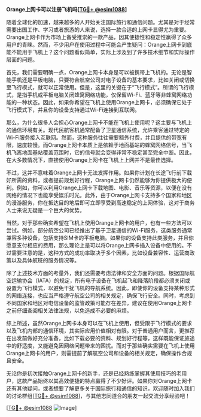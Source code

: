 **Orange上网卡可以注册飞机吗[[TG💪+ @esim1088](https://t.me/s/esim1088)]**

随着全球化的加速，越来越多的人开始关注国际旅行和通信问题。尤其是对于经常需要出国工作、学习或者旅游的人来说，选择一款合适的上网卡显得尤为重要。Orange上网卡作为市场上备受推崇的一款产品，因其便捷性和稳定性赢得了众多用户的青睐。然而，不少用户在使用过程中可能会产生疑问：Orange上网卡到底能不能用于飞机上？这个问题看似简单，实际上涉及到了许多技术细节和实际操作层面的问题。

首先，我们需要明确一点，Orange上网卡本身是可以被携带上飞机的。无论是智能手机还是平板电脑，只要符合航空公司对电子设备的基本要求，比如关闭或切换至飞行模式，就可以正常使用。但是，这里的关键在于“飞行模式”。所谓的飞行模式，是指手机或平板电脑关闭蜂窝网络功能，仅保留Wi-Fi、蓝牙等非蜂窝网络功能的一种状态。因此，如果你希望在飞机上使用Orange上网卡，必须确保它处于飞行模式下，并且你的设备支持通过Wi-Fi连接到互联网。

那么，为什么很多人会担心Orange上网卡不能在飞机上使用呢？这主要与飞机上的通信环境有关。现代民航客机通常配备了卫星通信系统，允许乘客通过特定的Wi-Fi服务接入互联网。然而，这种服务往往需要额外付费，并且提供的带宽有限，速度较慢。而Orange上网卡本质上是依赖于地面基站的蜂窝网络信号，当飞机飞离地面基站覆盖范围时，它的信号就会变得非常不稳定甚至完全中断。因此，在大多数情况下，直接使用Orange上网卡在飞机上上网并不是最佳选择。

不过，这并不意味着Orange上网卡无法发挥作用。如果你计划在长途飞行前下载好所需的资料，或者提前规划好行程，Orange上网卡仍然能够为你提供极大的便利。例如，你可以利用Orange上网卡下载地图、电影、音乐等资源，以便在没有网络的情况下也能享受娱乐时光。此外，由于Orange上网卡支持多个国家和地区的漫游服务，你在抵达目的地后即可立即享受到高速稳定的上网体验，这对于商务人士来说无疑是一个巨大的优势。

当然，对于那些确实希望在飞机上使用Orange上网卡的用户，也有一些方法可以尝试。例如，部分航空公司已经推出了基于卫星通信的Wi-Fi服务，这类服务通常兼容多种设备，包括支持SIM卡的平板电脑。如果你的设备支持此类服务，并且你愿意支付相应的费用，那么理论上是可以将Orange上网卡插入设备中使用的。不过需要注意的是，这种方式的成功率取决于多个因素，比如设备兼容性、运营商政策以及具体航班的服务情况等。

除了上述技术方面的考量外，我们还需要考虑法律和安全方面的问题。根据国际航空运输协会（IATA）的规定，所有电子设备在飞机起飞和降落阶段都必须关闭或设置为飞行模式，以避免干扰飞机的导航系统。因此，即使你的设备支持某种形式的网络连接，也应当严格遵守航空公司的相关规定，确保飞行安全。同时，考虑到不同国家和地区对电信设备的监管政策可能存在差异，建议在使用Orange上网卡之前仔细查阅相关法律法规，以免造成不必要的麻烦。

综上所述，虽然Orange上网卡本身可以在飞机上使用，但受限于飞行模式的要求以及飞机内部的通信环境，其实际应用价值相对有限。对于普通用户而言，更推荐在出发前做好充分准备，比如下载必要的资料、规划好行程等，这样既能保证旅途中的舒适度，又能避免因网络问题带来的困扰。而对于那些确实需要在飞机上使用Orange上网卡的用户，则需提前了解航空公司和设备的相关规定，确保操作合规且安全。

无论你是初次接触Orange上网卡的新手，还是已经熟练掌握其使用技巧的老用户，这款产品始终以其高效便捷的特点赢得了不少好评。如果你对Orange上网卡还有其他疑问，或者想要了解更多关于国际旅行和通信的知识，欢迎随时加入我们的讨论群组[[TG💪+ @esim1088](https://t.me/s/esim1088)]，与其他志同道合的朋友一起交流分享经验吧！

[[TG💪+ @esim1088](https://t.me/s/esim1088) ![Image](https://i.postimg.cc/4NQfJmqS/Snipaste-2025-05-13-00-14-12.png)]
